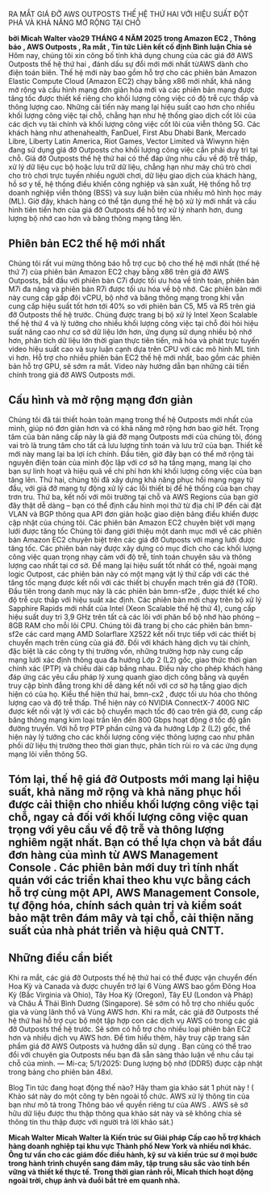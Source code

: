 RA MẮT GIÁ ĐỠ AWS OUTPOSTS THẾ HỆ THỨ HAI VỚI HIỆU SUẤT ĐỘT PHÁ VÀ KHẢ NĂNG MỞ RỘNG TẠI CHỖ

**bởi Micah Walter vào29 THÁNG 4 NĂM 2025 trong Amazon EC2 , Thông báo , AWS Outposts , Ra mắt , Tin tức Liên kết cố định Bình luận Chia sẻ**
Hôm nay, chúng tôi xin công bố tính khả dụng chung của các giá đỡ AWS Outposts thế hệ thứ hai , đánh dấu sự đổi mới mới nhất từ ​​AWS dành cho điện toán biên. Thế hệ mới này bao gồm hỗ trợ cho các phiên bản Amazon Elastic Compute Cloud (Amazon EC2) chạy bằng x86 mới nhất, khả năng mở rộng và cấu hình mạng đơn giản hóa mới và các phiên bản mạng được tăng tốc được thiết kế riêng cho khối lượng công việc có độ trễ cực thấp và thông lượng cao. Những cải tiến này mang lại hiệu suất cao hơn cho nhiều khối lượng công việc tại chỗ, chẳng hạn như hệ thống giao dịch cốt lõi của các dịch vụ tài chính và khối lượng công việc cốt lõi của viễn thông 5G.
Các khách hàng như athenahealth, FanDuel, First Abu Dhabi Bank, Mercado Libre, Liberty Latin America, Riot Games, Vector Limited và Wiwynn hiện đang sử dụng giá đỡ Outposts cho khối lượng công việc cần phải duy trì tại chỗ. Giá đỡ Outposts thế hệ thứ hai có thể đáp ứng nhu cầu về độ trễ thấp, xử lý dữ liệu cục bộ hoặc lưu trữ dữ liệu, chẳng hạn như máy chủ trò chơi cho trò chơi trực tuyến nhiều người chơi, dữ liệu giao dịch của khách hàng, hồ sơ y tế, hệ thống điều khiển công nghiệp và sản xuất, Hệ thống hỗ trợ doanh nghiệp viễn thông (BSS) và suy luận biên của nhiều mô hình học máy (ML). Giờ đây, khách hàng có thể tận dụng thế hệ bộ xử lý mới nhất và cấu hình tiên tiến hơn của giá đỡ Outposts để hỗ trợ xử lý nhanh hơn, dung lượng bộ nhớ cao hơn và băng thông mạng tăng lên.
## Phiên bản EC2 thế hệ mới nhất
Chúng tôi rất vui mừng thông báo hỗ trợ cục bộ cho thế hệ mới nhất (thế hệ thứ 7) của phiên bản Amazon EC2 chạy bằng x86 trên giá đỡ AWS Outposts, bắt đầu với phiên bản C7i được tối ưu hóa về tính toán, phiên bản M7i đa năng và phiên bản R7i được tối ưu hóa về bộ nhớ. Các phiên bản mới này cung cấp gấp đôi vCPU, bộ nhớ và băng thông mạng trong khi vẫn cung cấp hiệu suất tốt hơn tới 40% so với phiên bản C5, M5 và R5 trên giá đỡ Outposts thế hệ trước.
Chúng được trang bị bộ xử lý Intel Xeon Scalable thế hệ thứ 4 và lý tưởng cho nhiều khối lượng công việc tại chỗ đòi hỏi hiệu suất nâng cao như cơ sở dữ liệu lớn hơn, ứng dụng sử dụng nhiều bộ nhớ hơn, phân tích dữ liệu lớn thời gian thực tiên tiến, mã hóa và phát trực tuyến video hiệu suất cao và suy luận cạnh dựa trên CPU với các mô hình ML tinh vi hơn. Hỗ trợ cho nhiều phiên bản EC2 thế hệ mới nhất, bao gồm các phiên bản hỗ trợ GPU, sẽ sớm ra mắt.
Video này hướng dẫn bạn những cải tiến chính trong giá đỡ AWS Outposts mới.
## Cấu hình và mở rộng mạng đơn giản
Chúng tôi đã tái thiết hoàn toàn mạng trong thế hệ Outposts mới nhất của mình, giúp nó đơn giản hơn và có khả năng mở rộng hơn bao giờ hết. Trọng tâm của bản nâng cấp này là giá đỡ mạng Outposts mới của chúng tôi, đóng vai trò là trung tâm cho tất cả lưu lượng tính toán và lưu trữ của bạn.
Thiết kế mới này mang lại ba lợi ích chính.
Đầu tiên, giờ đây bạn có thể mở rộng tài nguyên điện toán của mình độc lập với cơ sở hạ tầng mạng, mang lại cho bạn sự linh hoạt và hiệu quả về chi phí hơn khi khối lượng công việc của bạn tăng lên. Thứ hai, chúng tôi đã xây dựng khả năng phục hồi mạng ngay từ đầu, với giá đỡ mạng tự động xử lý các lỗi thiết bị để hệ thống của bạn chạy trơn tru. Thứ ba, kết nối với môi trường tại chỗ và AWS Regions của bạn giờ đây thật dễ dàng – bạn có thể định cấu hình mọi thứ từ địa chỉ IP đến cài đặt VLAN và BGP thông qua API đơn giản hoặc giao diện bảng điều khiển được cập nhật của chúng tôi.
Các phiên bản Amazon EC2 chuyên biệt với mạng lưới được tăng tốc
Chúng tôi đang giới thiệu một danh mục mới về các phiên bản Amazon EC2 chuyên biệt trên các giá đỡ Outposts với mạng lưới được tăng tốc. Các phiên bản này được xây dựng có mục đích cho các khối lượng công việc quan trọng nhạy cảm với độ trễ, tính toán chuyên sâu và thông lượng cao nhất tại cơ sở. Để mang lại hiệu suất tốt nhất có thể, ngoài mạng logic Outpost, các phiên bản này có một mạng vật lý thứ cấp với các thẻ tăng tốc mạng được kết nối với các thiết bị chuyển mạch trên giá đỡ (TOR).
Đầu tiên trong danh mục này là các phiên bản bmn-sf2e , được thiết kế cho độ trễ cực thấp với hiệu suất xác định. Các phiên bản mới chạy trên bộ xử lý Sapphire Rapids mới nhất của Intel (Xeon Scalable thế hệ thứ 4), cung cấp hiệu suất duy trì 3,9 GHz trên tất cả các lõi với phân bổ bộ nhớ hào phóng – 8GB RAM cho mỗi lõi CPU. Chúng tôi đã trang bị cho các phiên bản bmn-sf2e các card mạng AMD Solarflare X2522 kết nối trực tiếp với các thiết bị chuyển mạch trên cùng của giá đỡ.
Đối với khách hàng dịch vụ tài chính, đặc biệt là các công ty thị trường vốn, những trường hợp này cung cấp mạng lưới xác định thông qua đa hướng Lớp 2 (L2) gốc, giao thức thời gian chính xác (PTP) và chiều dài cáp bằng nhau. Điều này cho phép khách hàng đáp ứng các yêu cầu pháp lý xung quanh giao dịch công bằng và quyền truy cập bình đẳng trong khi dễ dàng kết nối với cơ sở hạ tầng giao dịch hiện có của họ.
Kiểu thể hiện thứ hai, bmn-cx2 , được tối ưu hóa cho thông lượng cao và độ trễ thấp. Thể hiện này có NVIDIA ConnectX-7 400G NIC được kết nối vật lý với các bộ chuyển mạch tốc độ cao trên giá đỡ, cung cấp băng thông mạng kim loại trần lên đến 800 Gbps hoạt động ở tốc độ gần đường truyền. Với hỗ trợ PTP phần cứng và đa hướng Lớp 2 (L2) gốc, thể hiện này lý tưởng cho các khối lượng công việc thông lượng cao như phân phối dữ liệu thị trường theo thời gian thực, phân tích rủi ro và các ứng dụng mạng lõi viễn thông 5G.
## Tóm lại, thế hệ giá đỡ Outposts mới mang lại hiệu suất, khả năng mở rộng và khả năng phục hồi được cải thiện cho nhiều khối lượng công việc tại chỗ, ngay cả đối với khối lượng công việc quan trọng với yêu cầu về độ trễ và thông lượng nghiêm ngặt nhất. Bạn có thể lựa chọn và bắt đầu đơn hàng của mình từ AWS Management Console . Các phiên bản mới duy trì tính nhất quán với các triển khai theo khu vực bằng cách hỗ trợ cùng một API, AWS Management Console, tự động hóa, chính sách quản trị và kiểm soát bảo mật trên đám mây và tại chỗ, cải thiện năng suất của nhà phát triển và hiệu quả CNTT.
## Những điều cần biết
Khi ra mắt, các giá đỡ Outposts thế hệ thứ hai có thể được vận chuyển đến Hoa Kỳ và Canada và được chuyển trở lại 6 Vùng AWS bao gồm Đông Hoa Kỳ (Bắc Virginia và Ohio), Tây Hoa Kỳ (Oregon), Tây EU (London và Pháp) và Châu Á Thái Bình Dương (Singapore). Sẽ sớm có hỗ trợ cho nhiều quốc gia và vùng lãnh thổ và Vùng AWS hơn. Khi ra mắt, các giá đỡ Outposts thế hệ thứ hai hỗ trợ cục bộ một tập hợp con các dịch vụ AWS có trong các giá đỡ Outposts thế hệ trước. Sẽ sớm có hỗ trợ cho nhiều loại phiên bản EC2 hơn và nhiều dịch vụ AWS hơn.
Để tìm hiểu thêm, hãy truy cập trang sản phẩm giá đỡ AWS Outposts và hướng dẫn sử dụng . Bạn cũng có thể trao đổi với chuyên gia Outposts nếu bạn đã sẵn sàng thảo luận về nhu cầu tại chỗ của mình.
— Mi-ca;
5/1/2025: Dung lượng bộ nhớ (DDR5) được cập nhật trong bảng cho phiên bản 48xl.

Blog Tin tức đang hoạt động thế nào? Hãy tham gia khảo sát 1 phút này !
( Khảo sát này do một công ty bên ngoài tổ chức. AWS xử lý thông tin của bạn như mô tả trong Thông báo về quyền riêng tư của AWS . AWS sẽ sở hữu dữ liệu được thu thập thông qua khảo sát này và sẽ không chia sẻ thông tin thu thập được với người trả lời khảo sát.)

**Micah Walter**
**Micah Walter là Kiến trúc sư Giải pháp Cấp cao hỗ trợ khách hàng doanh nghiệp tại khu vực Thành phố New York và nhiều nơi khác. Ông tư vấn cho các giám đốc điều hành, kỹ sư và kiến ​​trúc sư ở mọi bước trong hành trình chuyển sang đám mây, tập trung sâu sắc vào tính bền vững và thiết kế thực tế. Trong thời gian rảnh rỗi, Micah thích hoạt động ngoài trời, chụp ảnh và đuổi bắt trẻ em quanh nhà.**
